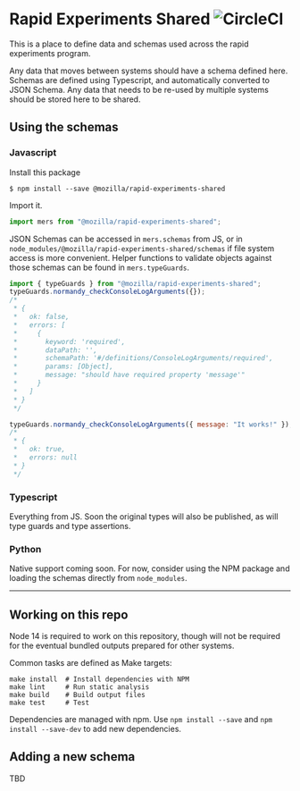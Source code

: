# Rapid Experiments Shared ![CircleCI](https://img.shields.io/circleci/build/github/mozilla/rapid-experiments-shared)

This is a place to define data and schemas used across the rapid experiments program.

Any data that moves between systems should have a schema defined here. Schemas are defined using
Typescript, and automatically converted to JSON Schema. Any data that needs to be re-used by
multiple systems should be stored here to be shared.

## Using the schemas

### Javascript

Install this package

```shell
$ npm install --save @mozilla/rapid-experiments-shared
```

Import it.

```js
import mers from "@mozilla/rapid-experiments-shared";
```

JSON Schemas can be accessed in `mers.schemas` from JS, or in
`node_modules/@mozilla/rapid-experiments-shared/schemas` if file system access is more convenient.
Helper functions to validate objects against those schemas can be found in `mers.typeGuards`.

```js
import { typeGuards } from "@mozilla/rapid-experiments-shared";
typeGuards.normandy_checkConsoleLogArguments({});
/*
 * {
 *   ok: false,
 *   errors: [
 *     {
 *       keyword: 'required',
 *       dataPath: '',
 *       schemaPath: '#/definitions/ConsoleLogArguments/required',
 *       params: [Object],
 *       message: "should have required property 'message'"
 *     }
 *   ]
 * }
 */

typeGuards.normandy_checkConsoleLogArguments({ message: "It works!" });
/*
 * {
 *   ok: true,
 *   errors: null
 * }
 */
```

### Typescript

Everything from JS. Soon the original types will also be published, as will type guards and type
assertions.

### Python

Native support coming soon. For now, consider using the NPM package and loading the schemas directly
from `node_modules`.

---

## Working on this repo

Node 14 is required to work on this repository, though will not be required for the eventual bundled
outputs prepared for other systems.

Common tasks are defined as Make targets:

```shell
make install  # Install dependencies with NPM
make lint     # Run static analysis
make build    # Build output files
make test     # Test
```

Dependencies are managed with npm. Use `npm install --save` and `npm install --save-dev` to add new
dependencies.

## Adding a new schema

TBD
